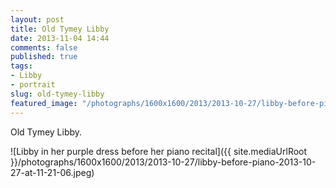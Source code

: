 ```yaml
---
layout: post
title: Old Tymey Libby
date: 2013-11-04 14:44
comments: false
published: true
tags:
- Libby
- portrait
slug: old-tymey-libby
featured_image: "/photographs/1600x1600/2013/2013-10-27/libby-before-piano-2013-10-27-at-11-21-06.jpeg"
---
```

Old Tymey Libby.

![Libby in her purple dress before her piano recital]({{ site.mediaUrlRoot }}/photographs/1600x1600/2013/2013-10-27/libby-before-piano-2013-10-27-at-11-21-06.jpeg)
